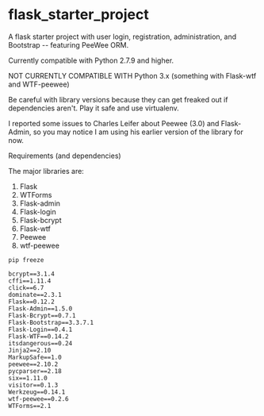 # flask_starter_project
A flask starter project with user login, registration, administration, and Bootstrap -- featuring PeeWee ORM.

Currently compatible with Python 2.7.9 and higher.

NOT CURRENTLY COMPATIBLE WITH Python 3.x (something with Flask-wtf and WTF-peewee)

Be careful with library versions because they can get freaked out if dependencies aren't.  Play it safe and use virtualenv.

I reported some issues to Charles Leifer about Peewee (3.0) and Flask-Admin, so you may notice I am using his
earlier version of the library for now.

Requirements (and dependencies)

The major libraries are:
1. Flask
2. WTForms
3. Flask-admin
4. Flask-login
5. Flask-bcrypt
6. Flask-wtf
7. Peewee
8. wtf-peewee

```
pip freeze

bcrypt==3.1.4
cffi==1.11.4
click==6.7
dominate==2.3.1
Flask==0.12.2
Flask-Admin==1.5.0
Flask-Bcrypt==0.7.1
Flask-Bootstrap==3.3.7.1
Flask-Login==0.4.1
Flask-WTF==0.14.2
itsdangerous==0.24
Jinja2==2.10
MarkupSafe==1.0
peewee==2.10.2
pycparser==2.18
six==1.11.0
visitor==0.1.3
Werkzeug==0.14.1
wtf-peewee==0.2.6
WTForms==2.1
```
